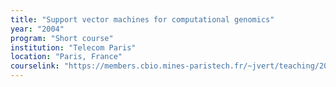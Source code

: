 ```yaml
---
title: "Support vector machines for computational genomics"
year: "2004"
program: "Short course"
institution: "Telecom Paris"
location: "Paris, France"
courselink: "https://members.cbio.mines-paristech.fr/~jvert/teaching/2004telecom/index.html"
---
```

